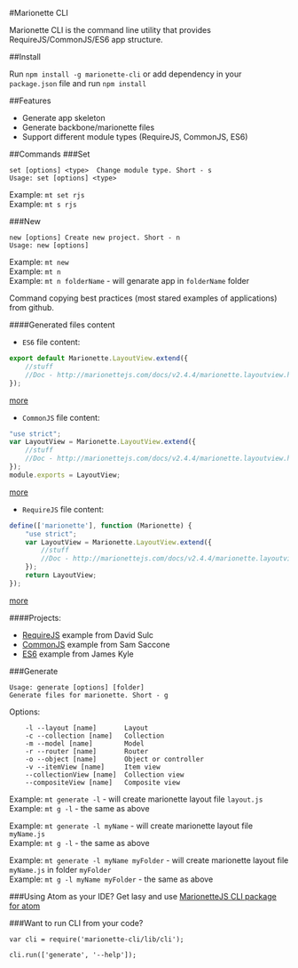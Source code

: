 #Marionette CLI

Marionette CLI is the command line utility that provides RequireJS/CommonJS/ES6 app structure.

##Install

Run `npm install -g marionette-cli` or add dependency in your `package.json` file and run `npm install`

##Features
* Generate app skeleton
* Generate backbone/marionette files
* Support different module types (RequireJS, CommonJS, ES6)

##Commands
###Set
```
set [options] <type>  Change module type. Short - s
Usage: set [options] <type>
```

Example: `mt set rjs` <br />
Example: `mt s rjs`

###New
```
new [options] Create new project. Short - n
Usage: new [options]
```

Example: `mt new` <br />
Example: `mt n` <br />
Example: `mt n folderName` - will genarate app in `folderName` folder<br />

Command copying best practices (most stared examples of applications) from github.

####Generated files content

* `ES6` file content:<br/>
```javascript
export default Marionette.LayoutView.extend({
    //stuff
    //Doc - http://marionettejs.com/docs/v2.4.4/marionette.layoutview.html
});
```
[more](examples.md#es6)<br/>

* `CommonJS` file content:<br/>
```javascript
"use strict";
var LayoutView = Marionette.LayoutView.extend({
    //stuff
    //Doc - http://marionettejs.com/docs/v2.4.4/marionette.layoutview.html
});
module.exports = LayoutView;
```
[more](examples.md#commonjs)<br/>

* `RequireJS` file content:<br/>
```javascript
define(['marionette'], function (Marionette) {
    "use strict";
    var LayoutView = Marionette.LayoutView.extend({
        //stuff
        //Doc - http://marionettejs.com/docs/v2.4.4/marionette.layoutview.html
    });
    return LayoutView;
});
```
[more](examples.md#requirejs)<br/>

####Projects:
* [RequireJS](https://github.com/davidsulc/structuring-backbone-with-requirejs-and-marionette) example from David Sulc
* [CommonJS](https://github.com/samccone/marionette-browserify) example from Sam Saccone
* [ES6](https://github.com/thejameskyle/marionette-wires) example from James Kyle

###Generate
```
Usage: generate [options] [folder]
Generate files for marionette. Short - g
```

Options:
```
    -l --layout [name]       Layout
    -c --collection [name]   Collection
    -m --model [name]        Model
    -r --router [name]       Router
    -o --object [name]       Object or controller
    -v --itemView [name]     Item view
    --collectionView [name]  Collection view
    --compositeView [name]   Composite view
```

Example: `mt generate -l` - will create marionette layout file `layout.js` <br />
Example: `mt g -l` - the same as above

Example: `mt generate -l myName` - will create marionette layout file `myName.js` <br />
Example: `mt g -l` - the same as above

Example: `mt generate -l myName myFolder` - will create marionette layout file `myName.js` in folder `myFolder` <br />
Example: `mt g -l myName myFolder` - the same as above

###Using Atom as your IDE?
Get lasy and use [MarionetteJS CLI package for atom](https://atom.io/packages/atom-marionettejs-cli)

###Want to run CLI from your code?
```
var cli = require('marionette-cli/lib/cli');

cli.run(['generate', '--help']);
```
